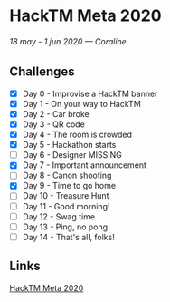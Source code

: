 # HackTM Meta 2020
###### 18 may - 1 jun 2020 — Coraline

## Challenges

* [x] Day 0 - Improvise a HackTM banner
* [x] Day 1 - On your way to HackTM
* [x] Day 2 - Car broke
* [x] Day 3 - QR code
* [x] Day 4 - The room is crowded
* [x] Day 5 - Hackathon starts
* [ ] Day 6 - Designer MISSING
* [x] Day 7 - Important announcement
* [ ] Day 8 - Canon shooting
* [x] Day 9 - Time to go home
* [ ] Day 10 - Treasure Hunt
* [ ] Day 11 - Good morning!
* [ ] Day 12 - Swag time
* [ ] Day 13 - Ping, no pong
* [ ] Day 14 - That's all, folks!
    
## Links
    
[HackTM Meta 2020](https://meta.hacktm.ro/)  
